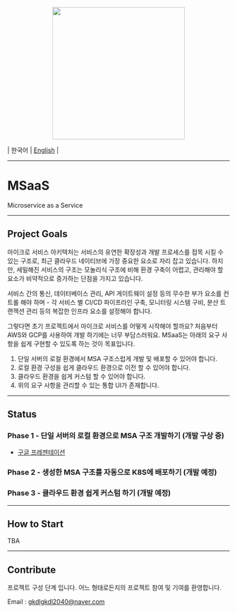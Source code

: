 <p align="center"><img src="https://github.com/user-attachments/assets/6800b983-11c0-4509-a5e2-4dbc08248e21" height="300px" width="300px" ></p>

| 한국어 | [English](https://github.com/MSaaS-Framework/MSaaS/blob/main/README-EN.md) |

---

# MSaaS
Microservice as a Service

---

## Project Goals

마이크로 서비스 아키텍처는 서비스의 유연한 확장성과 개발 프로세스를 접목 시킬 수 있는 구조로, 최근 클라우드 네이티브에 가장 중요한 요소로 자리 잡고 있습니다. 하지만, 세밀해진 서비스의 구조는 모놀리식 구조에 비해 환경 구축이 어렵고, 관리해야 할 요소가 비약적으로 증가하는 단점을 가지고 있습니다.

서비스 간의 통신, 데이터베이스 관리, API 게이트웨이 설정 등의 무수한 부가 요소를 컨트롤 해야 하며 - 각 서비스 별 CI/CD 파이프라인 구축, 모니터링 시스템 구비, 분산 트랜잭션 관리 등의 복잡한 인프라 요소를 설정해야 합니다.

그렇다면 초기 프로젝트에서 마이크로 서비스를 어떻게 시작해야 할까요? 처음부터 AWS와 GCP를 사용하여 개발 하기에는 너무 부담스러워요. MSaaS는 아래의 요구 사항을 쉽게 구현할 수 있도록 하는 것이 목표입니다.

1. 단일 서버의 로컬 환경에서 MSA 구조스럽게 개발 및 배포할 수 있어야 합니다.
2. 로컬 환경 구성을 쉽게 클라우드 환경으로 이전 할 수 있어야 합니다.
3. 클라우드 환경을 쉽게 커스텀 할 수 있어야 합니다.
4. 위의 요구 사항을 관리할 수 있는 통합 UI가 존재합니다.

---

## Status

### Phase 1 - 단일 서버의 로컬 환경으로 MSA 구조 개발하기 (개발 구상 중)
- [구글 프레젠테이션](https://docs.google.com/presentation/d/1Pn_sIZzaloEOFWQTbgljlQDN4TfDoCU83-63zdzNnUU/edit#slide=id.p)

### Phase 2 - 생성한 MSA 구조를 자동으로 K8S에 배포하기 (개발 예정)

### Phase 3 - 클라우드 환경 쉽게 커스텀 하기 (개발 예정)

---

## How to Start

TBA

---

## Contribute

프로젝트 구성 단계 입니다.
어느 형태로든지의 프로젝트 참여 및 기여를 환영합니다.

Email : gkdlgkdl2040@naver.com
